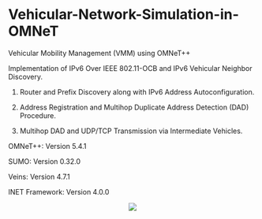# Vehicular-Network-Simulation-in-OMNeT

Vehicular Mobility Management (VMM) using OMNeT++

Implementation of IPv6 Over IEEE 802.11-OCB and IPv6 Vehicular Neighbor Discovery.

1. Router and Prefix Discovery along with IPv6 Address Autoconfiguration.

2. Address Registration and Multihop Duplicate Address Detection (DAD) Procedure.

3. Multihop DAD and UDP/TCP Transmission via Intermediate Vehicles.

OMNeT++: Version 5.4.1

SUMO: Version 0.32.0

Veins: Version 4.7.1

INET Framework: Version 4.0.0

<p align="center">
  <img src="https://github.com/cypsyco/Vehicular-Network-Simulation-in-OMNeT/assets/137145628/d2f56675-1666-44e4-bf2c-2cdd9c49f801">
</p>
